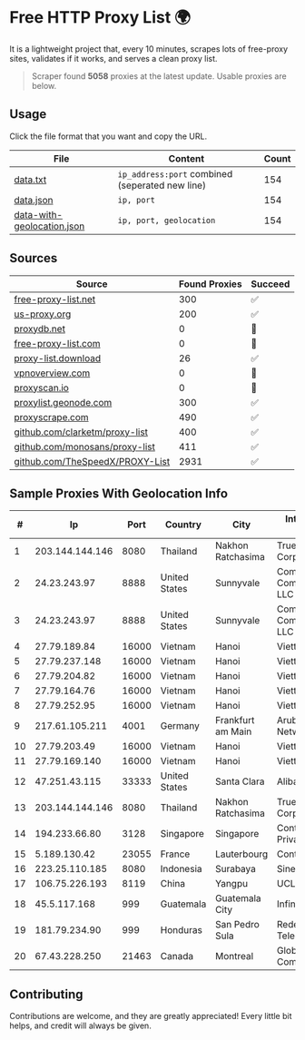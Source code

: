 
# Free HTTP Proxy List 🌍

It is a lightweight project that, every 10 minutes, scrapes lots of free-proxy sites, validates if it works, and serves a clean proxy list.


> Scraper found **5058** proxies at the latest update. Usable proxies are below.

## Usage

Click the file format that you want and copy the URL.


|File|Content|Count|
|----|-------|-----|
|[data.txt](https://raw.githubusercontent.com/themiralay/Proxy-List-World/master/data.txt)|`ip_address:port` combined (seperated new line)|154|
|[data.json](https://raw.githubusercontent.com/themiralay/Proxy-List-World/master/data.json)|`ip, port`|154|
|[data-with-geolocation.json](https://raw.githubusercontent.com/themiralay/Proxy-List-World/master/data-with-geolocation.json)|`ip, port, geolocation`|154|

## Sources

|Source|Found Proxies|Succeed|
|------|-------------|-------|
|[free-proxy-list.net](https://free-proxy-list.net)|300|✅|
|[us-proxy.org](https://www.us-proxy.org)|200|✅|
|[proxydb.net](http://proxydb.net)|0|🚫|
|[free-proxy-list.com](https://free-proxy-list.com/?page=&port=&type%5B%5D=http&type%5B%5D=https&up_time=0&search=Search)|0|🚫|
|[proxy-list.download](https://www.proxy-list.download/HTTP)|26|✅|
|[vpnoverview.com](https://vpnoverview.com/privacy/anonymous-browsing/free-proxy-servers)|0|🚫|
|[proxyscan.io](https://www.proxyscan.io)|0|🚫|
|[proxylist.geonode.com](https://proxylist.geonode.com/api/proxy-list?limit=300&page=1&sort_by=lastChecked&sort_type=desc&protocols=http,https)|300|✅|
|[proxyscrape.com](https://api.proxyscrape.com/v2/?request=displayproxies&protocol=http&timeout=10000&country=all&ssl=all&anonymity=all)|490|✅|
|[github.com/clarketm/proxy-list](https://raw.githubusercontent.com/clarketm/proxy-list/master/proxy-list-raw.txt)|400|✅|
|[github.com/monosans/proxy-list](https://raw.githubusercontent.com/monosans/proxy-list/main/proxies/http.txt)|411|✅|
|[github.com/TheSpeedX/PROXY-List](https://raw.githubusercontent.com/TheSpeedX/PROXY-List/master/http.txt)|2931|✅|


## Sample Proxies With Geolocation Info

|#|Ip|Port|Country|City|Internet Service Provider|
|-|--|----|-------|----|-------------------------|
|1|203.144.144.146|8080|Thailand|Nakhon Ratchasima|True Internet Corporation CO. Ltd.|
|2|24.23.243.97|8888|United States|Sunnyvale|Comcast Cable Communications, LLC|
|3|24.23.243.97|8888|United States|Sunnyvale|Comcast Cable Communications, LLC|
|4|27.79.189.84|16000|Vietnam|Hanoi|Viettel Corporation|
|5|27.79.237.148|16000|Vietnam|Hanoi|Viettel Corporation|
|6|27.79.204.82|16000|Vietnam|Hanoi|Viettel Corporation|
|7|27.79.164.76|16000|Vietnam|Hanoi|Viettel Corporation|
|8|27.79.252.95|16000|Vietnam|Hanoi|Viettel Corporation|
|9|217.61.105.211|4001|Germany|Frankfurt am Main|Aruba GmbH Cloud Network DC05|
|10|27.79.203.49|16000|Vietnam|Hanoi|Viettel Corporation|
|11|27.79.169.140|16000|Vietnam|Hanoi|Viettel Corporation|
|12|47.251.43.115|33333|United States|Santa Clara|Alibaba Cloud LLC|
|13|203.144.144.146|8080|Thailand|Nakhon Ratchasima|True Internet Corporation CO. Ltd.|
|14|194.233.66.80|3128|Singapore|Singapore|Contabo Asia Private Limited|
|15|5.189.130.42|23055|France|Lauterbourg|Contabo GmbH|
|16|223.25.110.185|8080|Indonesia|Surabaya|SinergiNet|
|17|106.75.226.193|8119|China|Yangpu|UCLOUD|
|18|45.5.117.168|999|Guatemala|Guatemala City|Infinitum S.A.|
|19|181.79.234.90|999|Honduras|San Pedro Sula|Redes y Telecomunicaciones|
|20|67.43.228.250|21463|Canada|Montreal|GloboTech Communications|



## Contributing

Contributions are welcome, and they are greatly appreciated! Every
little bit helps, and credit will always be given.

